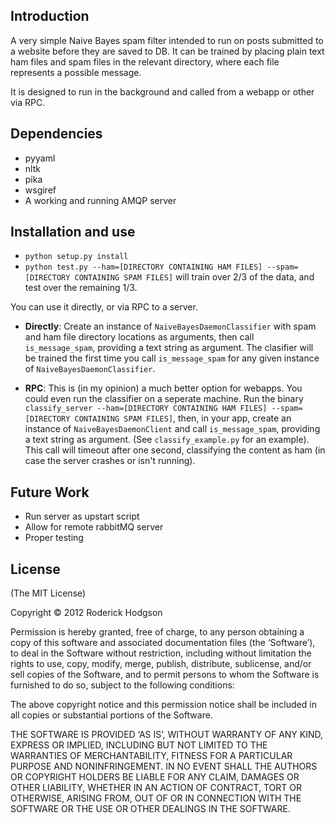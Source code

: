 ## Introduction
A very simple Naive Bayes spam filter intended to run on posts submitted to a website before they are saved to DB. It can be trained by placing plain text ham files and spam files in the relevant directory, where each file represents a possible message.

It is designed to run in the background and called from a webapp or other via RPC.
## Dependencies
- pyyaml
- nltk
- pika
- wsgiref
- A working and running AMQP server

## Installation and use
- ``python setup.py install``
- ``python test.py --ham=[DIRECTORY CONTAINING HAM FILES] --spam=[DIRECTORY CONTAINING SPAM FILES]`` will train over 2/3 of the data, and test over the remaining 1/3.

You can use it directly, or via RPC to a server.

- **Directly**: Create an instance of ``NaiveBayesDaemonClassifier`` with spam and ham file directory locations as arguments, then call ``is_message_spam``, providing a text string as argument. The clasifier will be trained the first time you call ``is_message_spam`` for any given instance of ``NaiveBayesDaemonClassifier``.

- **RPC**: This is (in my opinion) a much better option for webapps. You could even run the classifier on a seperate machine. Run the binary ``classify_server --ham=[DIRECTORY CONTAINING HAM FILES] --spam=[DIRECTORY CONTAINING SPAM FILES]``, then, in your app, create an instance of ``NaiveBayesDaemonClient`` and call ``is_message_spam``, providing a text string as argument. (See ``classify_example.py`` for an example). This call will timeout after one second, classifying the content as ham (in case the server crashes or isn't running).


## Future Work
* Run server as upstart script
* Allow for remote rabbitMQ server
* Proper testing


## License
(The MIT License)

Copyright © 2012 Roderick Hodgson

Permission is hereby granted, free of charge, to any person obtaining a copy of this software and associated documentation files (the ‘Software’), to deal in the Software without restriction, including without limitation the rights to use, copy, modify, merge, publish, distribute, sublicense, and/or sell copies of the Software, and to permit persons to whom the Software is furnished to do so, subject to the following conditions:

The above copyright notice and this permission notice shall be included in all copies or substantial portions of the Software.

THE SOFTWARE IS PROVIDED ‘AS IS’, WITHOUT WARRANTY OF ANY KIND, EXPRESS OR IMPLIED, INCLUDING BUT NOT LIMITED TO THE WARRANTIES OF MERCHANTABILITY, FITNESS FOR A PARTICULAR PURPOSE AND NONINFRINGEMENT. IN NO EVENT SHALL THE AUTHORS OR COPYRIGHT HOLDERS BE LIABLE FOR ANY CLAIM, DAMAGES OR OTHER LIABILITY, WHETHER IN AN ACTION OF CONTRACT, TORT OR OTHERWISE, ARISING FROM, OUT OF OR IN CONNECTION WITH THE SOFTWARE OR THE USE OR OTHER DEALINGS IN THE SOFTWARE.

